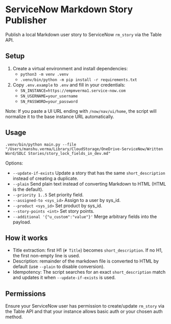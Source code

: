 # ServiceNow Markdown Story Publisher

Publish a local Markdown user story to ServiceNow `rm_story` via the Table API.

## Setup
1. Create a virtual environment and install dependencies:
   - `python3 -m venv .venv`
   - `.venv/bin/python -m pip install -r requirements.txt`
2. Copy `.env.example` to `.env` and fill in your credentials:
   - `SN_INSTANCE=https://empmverma1.service-now.com`
   - `SN_USERNAME=your_username`
   - `SN_PASSWORD=your_password`

Note: If you paste a UI URL ending with `/now/nav/ui/home`, the script will normalize it to the base instance URL automatically.

## Usage
```
.venv/bin/python main.py --file "/Users/manshu.verma/Library/CloudStorage/OneDrive-ServiceNow/Written Word/SDLC Stories/story_lock_fields_in_dev.md"
```

Options:
- `--update-if-exists` Update a story that has the same `short_description` instead of creating a duplicate.
- `--plain` Send plain text instead of converting Markdown to HTML (HTML is the default).
- `--priority 1..5` Set priority field.
- `--assigned-to <sys_id>` Assign to a user by sys_id.
- `--product <sys_id>` Set product by sys_id.
- `--story-points <int>` Set story points.
- `--additional '{"u_custom":"value"}'` Merge arbitrary fields into the payload.

## How it works
- Title extraction: first H1 (`# Title`) becomes `short_description`. If no H1, the first non-empty line is used.
- Description: remainder of the markdown file is converted to HTML by default (use `--plain` to disable conversion).
- Idempotency: The script searches for an exact `short_description` match and updates it when `--update-if-exists` is used.

## Permissions
Ensure your ServiceNow user has permission to create/update `rm_story` via the Table API and that your instance allows basic auth or your chosen auth method.
